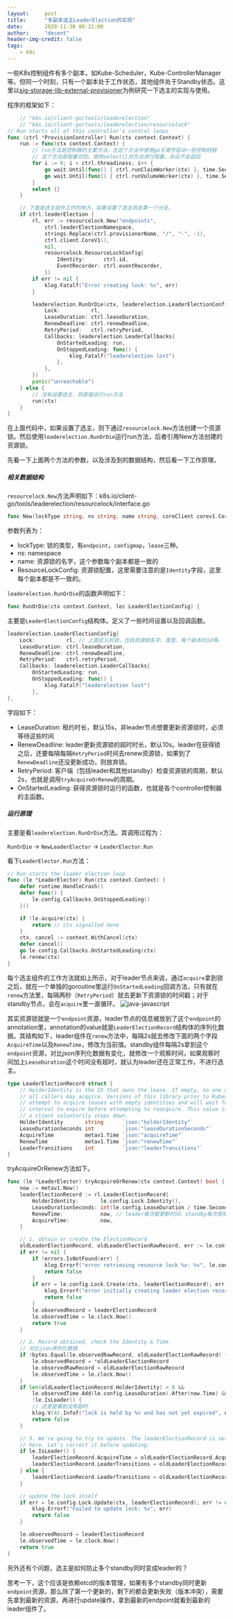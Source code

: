 ```yaml
---
layout:     post
title:      "多副本选主LeaderElection的实现"
date:       2020-11-30 00:21:00
author:     "decent"
header-img-credit: false
tags:
    - k8s
---
```


一些K8s控制组件有多个副本，如Kube-Scheduler，Kube-ControllerManager等。但同一个时刻，只有一个副本处于工作状态，其他组件处于Standby状态。这里以[sig-storage-lib-external-provisioner](https://github.com/kubernetes-sigs/sig-storage-lib-external-provisioner)为例研究一下选主的实现与使用。

程序的框架如下：
```go
	// "k8s.io/client-go/tools/leaderelection"
	// "k8s.io/client-go/tools/leaderelection/resourcelock"
// Run starts all of this controller's control loops
func (ctrl *ProvisionController) Run(ctx context.Context) {
	run := func(ctx context.Context) {
		// run方法是控制器的主要方法，在这个方法中使用go关键字启动一些控制线程
		// 这个方法是阻塞式的，使用select{}对方法进行阻塞，永远不会返回
		for i := 0; i < ctrl.threadiness; i++ {
			go wait.Until(func() { ctrl.runClaimWorker(ctx) }, time.Second, ctx.Done())
			go wait.Until(func() { ctrl.runVolumeWorker(ctx) }, time.Second, ctx.Done())
		}
		select {}
	}

	// 下面是选主组件工作的地方，如果设置了选主则走第一个分支。
	if ctrl.leaderElection {
		rl, err := resourcelock.New("endpoints",
			ctrl.leaderElectionNamespace,
			strings.Replace(ctrl.provisionerName, "/", "-", -1),
			ctrl.client.CoreV1(),
			nil,
			resourcelock.ResourceLockConfig{
				Identity:      ctrl.id,
				EventRecorder: ctrl.eventRecorder,
			})
		if err != nil {
			klog.Fatalf("Error creating lock: %v", err)
		}

		leaderelection.RunOrDie(ctx, leaderelection.LeaderElectionConfig{
			Lock:          rl,
			LeaseDuration: ctrl.leaseDuration,
			RenewDeadline: ctrl.renewDeadline,
			RetryPeriod:   ctrl.retryPeriod,
			Callbacks: leaderelection.LeaderCallbacks{
				OnStartedLeading: run,
				OnStoppedLeading: func() {
					klog.Fatalf("leaderelection lost")
				},
			},
		})
		panic("unreachable")
	} else {
		// 没有设置选主，则直接运行run方法
		run(ctx)
	}
}
```
在上面代码中，如果设置了选主，则下通过`resourcelock.New`方法创建一个资源锁。然后使用`leaderelection.RunOrDie`运行run方法，后者引用New方法创建的资源锁。

先看一下上面两个方法的参数，以及涉及到的数据结构，然后看一下工作原理。

##### 相关数据结构

`resourcelock.New`方法声明如下：k8s.io/client-go/tools/leaderelection/resourcelock/interface.go
```go
func New(lockType string, ns string, name string, coreClient corev1.CoreV1Interface, coordinationClient coordinationv1.CoordinationV1Interface, rlc ResourceLockConfig) (Interface, error) {
```
参数列表为：
* lockType: 锁的类型，有`endpoint`，`configmap`，`lease`三种。
* ns: namespace
* name: 资源锁的名字，这个参数每个副本都是一致的
* ResourceLockConfig: 资源锁配置，这里需要注意的是`Identity`字段，这里每个副本都是不一致的。

`leaderelection.RunOrDie`的函数声明如下：
```go
func RunOrDie(ctx context.Context, lec LeaderElectionConfig) {
```
主要是`LeaderElectionConfig`结构体。定义了一些时间设置以及回调函数。
```go
leaderelection.LeaderElectionConfig{
	Lock:          rl, // 上面定义的锁，包括资源锁名字、类型，每个副本的id等。
	LeaseDuration: ctrl.leaseDuration,
	RenewDeadline: ctrl.renewDeadline,
	RetryPeriod:   ctrl.retryPeriod,
	Callbacks: leaderelection.LeaderCallbacks{
		OnStartedLeading: run, 
		OnStoppedLeading: func() {
			klog.Fatalf("leaderelection lost")
		},
},
```
字段如下：
* LeaseDuration: 租约时长，默认15s，非leader节点想要更新资源锁时，必须等待这些时间
* RenewDeadline: leader更新资源锁的超时时长，默认10s。leader在获得锁之后，还要每隔每隔`RetryPeriod`时间去renew资源锁，如果到了`RenewDeadline`还没更新成功，则放弃锁。
* RetryPeriod: 客户端（包括leader和其他standby）检查资源锁的周期，默认2s，也就是调用`tryAcquireOrRenew`的周期。
* OnStartedLeading: 获得资源锁时运行的函数，也就是各个controller控制器的主函数。

##### 运行原理
主要是看`leaderelection.RunOrDie`方法。其调用过程为：

`RunOrDie` -> `NewLeaderElector` -> `LeaderElector.Run`

看下`LeaderElector.Run`方法：
```go
// Run starts the leader election loop
func (le *LeaderElector) Run(ctx context.Context) {
	defer runtime.HandleCrash()
	defer func() {
		le.config.Callbacks.OnStoppedLeading()
	}()

	if !le.acquire(ctx) {
		return // ctx signalled done
	}
	ctx, cancel := context.WithCancel(ctx)
	defer cancel()
	go le.config.Callbacks.OnStartedLeading(ctx)
	le.renew(ctx)
}
```
每个选主组件的工作方法就如上所示，对于leader节点来说，通过`acquire`拿到锁之后，就在一个单独的goroutine里运行`OnStartedLeading`回调方法，只有就在`renew`方法里，每隔两秒（`RetryPeriod`）就去更新下资源锁的时间戳；对于standby节点，会在`acquire`里一直循环。
![java-javascript](/img/in-post/leaderelection/leader.jpeg)

其实资源锁就是一个`endpoint`资源，leader节点的信息被放到了这个`endpoint`的annotation里，annotation的value就是`LeaderElectionRecord`结构体的序列化数据。其结构如下，leader组件在`renew`方法中，每隔2s就去修改下面的两个字段`AcquireTime`以及`RenewTime`，修改为当前值。standby组件每隔2s拿到这个`endpoint`资源，对比json序列化数据有变化，就修改一个观察时间，如果观察时间加上`LeaseDuration`这个时间没有超时，就认为leader还在正常工作，不进行选主。
```go
type LeaderElectionRecord struct {
	// HolderIdentity is the ID that owns the lease. If empty, no one owns this lease and
	// all callers may acquire. Versions of this library prior to Kubernetes 1.14 will not
	// attempt to acquire leases with empty identities and will wait for the full lease
	// interval to expire before attempting to reacquire. This value is set to empty when
	// a client voluntarily steps down.
	HolderIdentity       string      `json:"holderIdentity"`
	LeaseDurationSeconds int         `json:"leaseDurationSeconds"`
	AcquireTime          metav1.Time `json:"acquireTime"`
	RenewTime            metav1.Time `json:"renewTime"`
	LeaderTransitions    int         `json:"leaderTransitions"`
}
```

tryAcquireOrRenew方法如下。
```go
func (le *LeaderElector) tryAcquireOrRenew(ctx context.Context) bool {
	now := metav1.Now()
	leaderElectionRecord := rl.LeaderElectionRecord{
		HolderIdentity:       le.config.Lock.Identity(),
		LeaseDurationSeconds: int(le.config.LeaseDuration / time.Second),
		RenewTime:            now, // leader每次都更新时间，standby每次感知到有变化，就修改observedTime时间
		AcquireTime:          now,
	}

	// 1. obtain or create the ElectionRecord
	oldLeaderElectionRecord, oldLeaderElectionRawRecord, err := le.config.Lock.Get(ctx)
	if err != nil {
		if !errors.IsNotFound(err) {
			klog.Errorf("error retrieving resource lock %v: %v", le.config.Lock.Describe(), err)
			return false
		}
		if err = le.config.Lock.Create(ctx, leaderElectionRecord); err != nil {
			klog.Errorf("error initially creating leader election record: %v", err)
			return false
		}
		le.observedRecord = leaderElectionRecord
		le.observedTime = le.clock.Now()
		return true
	}

	// 2. Record obtained, check the Identity & Time
	// 对比json序列化数据
	if !bytes.Equal(le.observedRawRecord, oldLeaderElectionRawRecord) {
		le.observedRecord = *oldLeaderElectionRecord
		le.observedRawRecord = oldLeaderElectionRawRecord
		le.observedTime = le.clock.Now()
	}
	if len(oldLeaderElectionRecord.HolderIdentity) > 0 &&
		le.observedTime.Add(le.config.LeaseDuration).After(now.Time) &&
		!le.IsLeader() {
		// 这里是看到没有超时
		klog.V(4).Infof("lock is held by %v and has not yet expired", oldLeaderElectionRecord.HolderIdentity)
		return false
	}

	// 3. We're going to try to update. The leaderElectionRecord is set to it's default
	// here. Let's correct it before updating.
	if le.IsLeader() {
		leaderElectionRecord.AcquireTime = oldLeaderElectionRecord.AcquireTime
		leaderElectionRecord.LeaderTransitions = oldLeaderElectionRecord.LeaderTransitions
	} else {
		leaderElectionRecord.LeaderTransitions = oldLeaderElectionRecord.LeaderTransitions + 1
	}

	// update the lock itself
	if err = le.config.Lock.Update(ctx, leaderElectionRecord); err != nil {
		klog.Errorf("Failed to update lock: %v", err)
		return false
	}

	le.observedRecord = leaderElectionRecord
	le.observedTime = le.clock.Now()
	return true
}
```

另外还有个问题，选主是如何防止多个standby同时变成leader的？

思考一下，这个应该是依赖etcd的版本管理，如果有多个standby同时更新`endpoint`资源，那么除了第一个更新的，剩下的都会更新失败（版本冲突），需要先拿到最新的资源，再进行update操作，拿到最新的endpoint就看到最新的leader组件了。